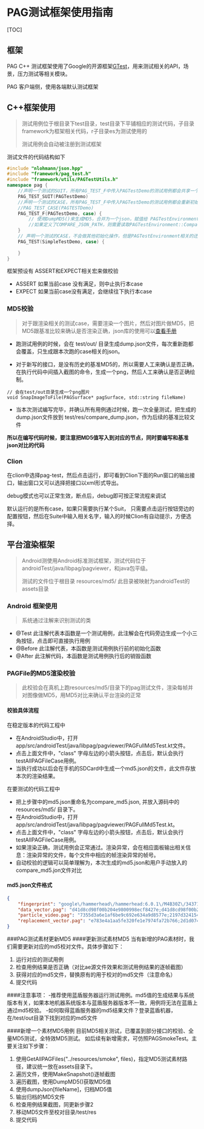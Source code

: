 # PAG测试框架使用指南

[TOC]

## 框架

PAG C++  测试框架使用了Google的开源框架[GTest](<https://github.com/google/googletest>)，用来测试相关的API，场景，压力测试等相关模块。

PAG 客户端侧，使用各端默认测试框架

## C++框架使用

> 测试用例位于根目录下test目录，test目录下平铺相应的测试代码，子目录framework为框架相关代码，r子目录es为测试使用的
>
> 测试用例会自动被注册到测试框架

测试文件的代码结构如下

```c++
#include "nlohmann/json.hpp"
#include "framework/pag_test.h"
#include "framework/utils/PAGTestUtils.h"
namespace pag {
    //声明一个测试的SUIT，所有PAG_TEST_F中传入PAGTestDemo的测试用例都会共享一个PAG环境
    PAG_TEST_SUIT(PAGTestDemo)
    //声明一个测试的CASE，所有PAG_TEST_F中传入PAGTestDemo的测试用例都会重新初始化一个PAG环境
    //PAG_TEST_CASE(PAGTESTDemo)
    PAG_TEST_F(PAGTestDemo, case) {
        // 使用DumpMD5()来生成MD5，合并为一个json，赋值给 PAGTestEnvironment::DumpJson["PAGTestDemo"]
        //如果定义了COMPARE_JSON_PATH，则需要读取PAGTestEnvironment::CompareJson中相应key来比较
    }
    // 声明一个测试的CASE，不会做其他初始化操作，但是PAGTestEnvironment相关的还是可以使用
    PAG_TEST(SimpleTestDemo, case) {
    
    }
}
```



框架预设有 ASSERT和EXPECT相关宏来做校验

- ASSERT 如果当前case 没有满足，则中止执行本case
- EXPECT  如果当前case没有满足，会继续往下执行本case

### MD5校验

> 对于跟渲染相关的测试case，需要渲染一个图片，然后对图片做MD5，把MD5跟基准比较来确认是否渲染正确，json库的使用可以[查看手册](<https://github.com/nlohmann/json>)

- 跑测试用例的时候，会在 test/out/ 目录生成dump.json文件，每次重新跑都会覆盖，只生成跟本次跑的case相关的json。

- 对于新写的接口，是没有历史的基准MD5的，所以需要人工来确认是否正确，在执行代码中间插入截图的命令，生成一个png，然后人工来确认是否正确绘制。

```
// 会在test/out目录生成一个png图片
void SnapImageToFile(PAGSurface* pagSurface, std::string fileName)
```

- 当本次测试编写完毕，并确认所有用例通过时候，跑一次全量测试，把生成的dump.json文件放到 test/res/compare_dump.json，作为后续的基准比较文件



**所以在编写代码时候，要注意把MD5值写入到对应的节点，同时要编写和基准json对比的代码**

### Clion

在clion中选择pag-test，然后点击运行，即可看到Clion下面的Run窗口的输出接口，输出窗口又可以选择把接口以xml形式导出。

debug模式也可以正常生效，断点后，debug即可按正常流程来调试

默认运行的是所有case，如果只需要执行某个Suit， 只需要点击运行按钮旁边的配置按钮，然后在Suite中输入相关名字，输入的时候Clion有自动提示，方便选择。

## 平台渲染框架
> Android测使用Android标准测试框架，测试代码位于androidTest/java/libpag/pagviewer，和java包平级。
>
> 测试的文件位于根目录 resources/md5/ 此目录被映射为androidTest的assets目录

### Android 框架使用

> 系统通过注解来识别测试的类

- @Test 此注解代表本函数是一个测试用例，此注解会在代码旁边生成一个小三角按钮，点击即可直接执行用例
- @Before 此注解代表，本函数是测试用例执行前的初始化函数
- @After 此注解代码，本函数是测试用例执行后的销毁函数

### PAGFile的MD5渲染校验
> 此校验会在真机上跑resources/md5/目录下的pag测试文件，渲染每帧并对图像做MD5，用MD5对比来确认平台渲染的正常

#### 校验具体流程

在稳定版本的代码工程中

- 在AndroidStudio中，打开 app/src/androidTest/java/libpag/pagviewer/PAGFullMd5Test.kt文件。
- 点击上面文件中，"class" 字母左边的小箭头按钮，点击后，默认会执行testAllPAGFileCase用例。
- 当执行成功以后会在手机的SDCard中生成一个md5.json的文件，此文件存放本次的渲染结果。

在要测试的代码工程中

- 把上步骤中的md5.json重命名为compare_md5.json, 并放入源码中的 resources/md5/ 目录下。
- 在AndroidStudio中，打开 app/src/androidTest/java/libpag/pagviewer/PAGFullMd5Test.kt。
- 点击上面文件中，"class" 字母左边的小箭头按钮，点击后，默认会执行testAllPAGFileCase用例。
- 如果渲染正确，测试用例会正常通过。渲染异常，会在相应面板输出相关信息：渲染异常的文件，每个文件中相应的帧渲染异常的帧号。
- 自动校验的逻辑可以简单理解为，本次生成的md5.json和用户手动放入的compare_md5.jon文件对比

#### md5.json文件格式
```json
{
    "fingerprint": "google\/hammerhead\/hammerhead:6.0.1\/M4B30Z\/3437181:user\/release-keys",
    "data_vector.pag": "d41d8cd98f00b204e9800998ecf8427e;d41d8cd98f00b204e9800998ecf8427e;ca8f210b5af2ad80a2fbb618a1aa12b0;...",
    "particle_video.pag": "7355d3a6e1af6be9c692e634a9d8577e;2197d3241540990536d6a75446b9fa2d;ecd5a0cec1c88ea3e115d68fcbb184c8;...",
    "replacement_vector.pag": "e783e4a1aa5fe320fe1e7974fa72b766;2d1d074451447aa9a83081427f9fd6c9;3e0e280528246978f112325af8d20e97;..."
}
```
###PAG测试素材更新MD5
####更新测试素材MD5
当有新增的PAG素材时，我们需要更新对应的md5校对文件。具体步骤如下：

1. 运行对应的测试用例
2. 检查用例结果是否正确（对比ae源文件效果和测试用例结果的逐帧截图）
3. 获得对应的md5文件，替换原有的用于校对的md5文件（注意命名）
4. 提交代码

####注意事项：
-推荐使用蓝盾服务器运行测试用例。md5值的生成结果与系统版本有关，如果本地机器系统版本与蓝盾服务器版本不一致，用例将无法在蓝盾上通过md5校验。
-如何取得蓝盾服务器的md5结果文件？登录蓝盾机器，在/test/out目录下找到对应的md5文件

####新增一个素材MD5用例
目前MD5相关测试，已覆盖到部分接口的校验、全量MD5测试，全特效MD5测试。
如后续有新增需求，可仿照PAGSmokeTest。主要关注如下步骤：
1. 使用GetAllPAGFiles("../resources/smoke", files)，指定MD5测试素材路径，建议统一放在assets目录下。
2. 遍历文件，使用MakeSnapshot()逐帧截图
3. 遍历截图，使用DumpMD5()获取MD5值
4. 使用dumpJson[fileName]，归档MD5值
5. 输出归档的MD5文件
6. 检查用例结果截图，同更新步骤2
7. 移动MD5文件至校对目录/test/res
8. 提交代码
